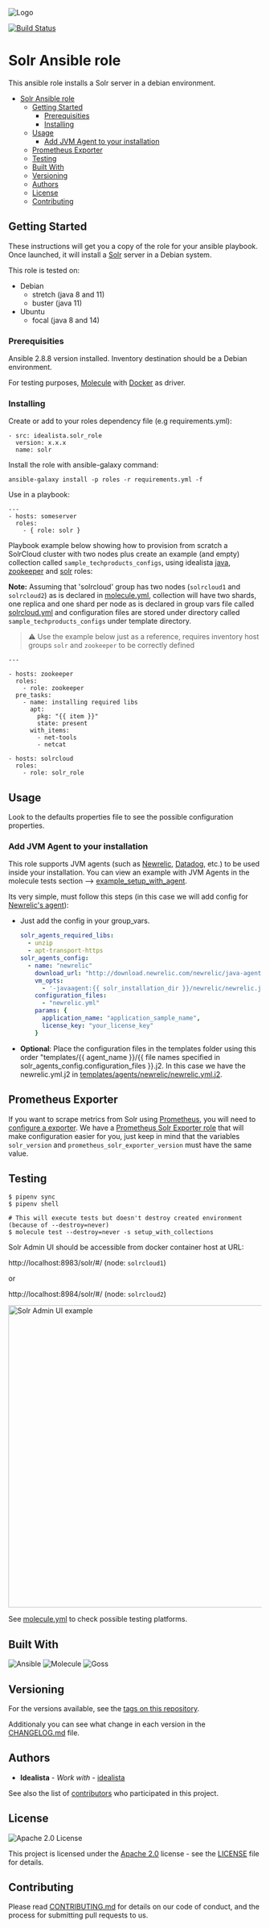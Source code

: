 ![Logo](https://raw.githubusercontent.com/idealista/solr_role/master/logo.gif)

[![Build Status](https://travis-ci.com/idealista/solr_role.png)](https://travis-ci.com/idealista/solr_role)

# Solr Ansible role

This ansible role installs a Solr server in a debian environment.

- [Solr Ansible role](#Solr-ansible-role)
  - [Getting Started](#getting-started)
    - [Prerequisities](#prerequisities)
    - [Installing](#installing)
  - [Usage](#usage)
    - [Add JVM Agent to your installation](#add-jvm-agent-to-your-installation)
  - [Prometheus Exporter](#prometheus-exporter)
  - [Testing](#testing)
  - [Built With](#built-with)
  - [Versioning](#versioning)
  - [Authors](#authors)
  - [License](#license)
  - [Contributing](#contributing)

## Getting Started

These instructions will get you a copy of the role for your ansible playbook. Once launched, it will install a [Solr](https://cwiki.apache.org/confluence/display/solr/SolrCloud) server in a Debian system.

This role is tested on:
- Debian
  - stretch (java 8 and 11)
  - buster (java 11)
- Ubuntu
  - focal (java 8 and 14)

### Prerequisities

Ansible 2.8.8 version installed.
Inventory destination should be a Debian environment.

For testing purposes, [Molecule](https://molecule.readthedocs.io/) with [Docker](https://www.docker.com/) as driver.

### Installing

Create or add to your roles dependency file (e.g requirements.yml):

```
- src: idealista.solr_role
  version: x.x.x
  name: solr
```

Install the role with ansible-galaxy command:

```
ansible-galaxy install -p roles -r requirements.yml -f
```

Use in a playbook:

```
---
- hosts: someserver
  roles:
    - { role: solr }
```

Playbook example below showing how to provision from scratch a SolrCloud cluster with two nodes plus create an example (and empty) collection called `sample_techproducts_configs`, using idealista [java](https://github.com/idealista/java-role), [zookeeper](https://github.com/idealista/zookeeper-role) and [solr](https://github.com/idealista/solr_role) roles:

**Note:** Assuming that 'solrcloud' group has two nodes (`solrcloud1` and `solrcloud2`) as is declared in [molecule.yml](https://github.com/idealista/solr_role/tree/master/molecule/default/molecule.yml),
collection will have two shards, one replica and one shard per node as is declared in group vars file called [solrcloud.yml](https://github.com/idealista/solr_role/tree/master/molecule/default/group_vars/solrcloud.yml)
and configuration files are stored under directory called `sample_techproducts_configs` under template directory.

> :warning: Use the example below just as a reference, requires inventory host groups `solr` and `zookeeper` to be correctly defined

```
---

- hosts: zookeeper
  roles:
    - role: zookeeper
  pre_tasks:
    - name: installing required libs
      apt:
        pkg: "{{ item }}"
        state: present
      with_items:
        - net-tools
        - netcat

- hosts: solrcloud
  roles:
    - role: solr_role
```

## Usage

Look to the defaults properties file to see the possible configuration properties.

### Add JVM Agent to your installation

This role supports JVM agents (such as [Newrelic](https://newrelic.com/), [Datadog](https://www.datadoghq.com/), etc.) to be used inside your installation.
You can view an example with JVM Agents in the molecule tests section --> [example_setup_with_agent](molecule/setup_with_agent).

Its very simple, must follow this steps (in this case we will add config for [Newrelic's agent](https://newrelic.com/)):
- Just add the config in your group_vars.
  ```yml
  solr_agents_required_libs:
    - unzip
    - apt-transport-https
  solr_agents_config:
    - name: "newrelic"
      download_url: "http://download.newrelic.com/newrelic/java-agent/newrelic-agent/current/newrelic-java.zip"
      vm_opts:
        - '-javaagent:{{ solr_installation_dir }}/newrelic/newrelic.jar'
      configuration_files:
        - "newrelic.yml"
      params: {
        application_name: "application_sample_name",
        license_key: "your_license_key"
      }
  ```
- __Optional__: Place the configuration files in the templates folder using this order "templates/{{ agent_name }}/{{ file names specified in solr_agents_config.configuration_files }}.j2. In this case we have the newrelic.yml.j2 in [templates/agents/newrelic/newrelic.yml.j2](molecule/setup_with_agent/templates/agents/newrelic/newrelic.yml.j2).

## Prometheus Exporter

If you want to scrape metrics from Solr using [Prometheus](https://github.com/idealista/prometheus_server-role), you will need to [configure a exporter](https://lucene.apache.org/solr/guide/7_7/monitoring-solr-with-prometheus-and-grafana.html). We have a [Prometheus Solr Exporter role](https://github.com/idealista/prometheus_solr_exporter_role) that will make configuration easier for you, just keep in mind that the variables `solr_version` and `prometheus_solr_exporter_version` must have the same value.

## Testing

```
$ pipenv sync
$ pipenv shell

# This will execute tests but doesn't destroy created environment (because of --destroy=never)
$ molecule test --destroy=never -s setup_with_collections
```

Solr Admin UI should be accessible from docker container host at URL:

http://localhost:8983/solr/#/ (node: `solrcloud1`)

or

http://localhost:8984/solr/#/ (node: `solrcloud2`)

<img src="https://raw.githubusercontent.com/idealista/solr_role/master/assets/solr_admin_ui.png" alt="Solr Admin UI example" style="width: 600px;"/>

See [molecule.yml](https://github.com/idealista/solr_role/blob/master/molecule/default/molecule.yml) to check possible testing platforms.

## Built With

![Ansible](https://img.shields.io/badge/ansible-2.8.8-green.svg)
![Molecule](https://img.shields.io/badge/molecule-3.0.4-green.svg)
![Goss](https://img.shields.io/badge/goss-0.3.11-green.svg)

## Versioning

For the versions available, see the [tags on this repository](https://github.com/idealista/solr_role/tags).

Additionaly you can see what change in each version in the [CHANGELOG.md](https://github.com/idealista/solr_role/blob/master/CHANGELOG.md) file.

## Authors

* **Idealista** - *Work with* - [idealista](https://github.com/idealista)

See also the list of [contributors](https://github.com/idealista/solr_role/contributors) who participated in this project.

## License

![Apache 2.0 License](https://img.shields.io/hexpm/l/plug.svg)

This project is licensed under the [Apache 2.0](https://www.apache.org/licenses/LICENSE-2.0) license - see the [LICENSE](LICENSE) file for details.

## Contributing

Please read [CONTRIBUTING.md](https://github.com/idealista/solr_role/blob/master/.github/CONTRIBUTING.md) for details on our code of conduct, and the process for submitting pull requests to us.
